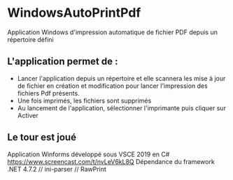 # WindowsAutoPrintPdf
Application Windows d'impression automatique de fichier PDF depuis un répertoire défini

## L'application permet de :
- Lancer l'application depuis un répertoire et elle scannera les mise à jour de fichier en création et modification pour lancer l'impression des fichiers Pdf présents.
- Une fois imprimés, les fichiers sont supprimés
- Au lancement de l'application, sélectionner l'imprimante puis cliquer sur Activer

## Le tour est joué
Application Winforms développé sous VSCE 2019 en C#
https://www.screencast.com/t/nvLeV6kL8Q
Dépendance du framework .NET 4.7.2 // ini-parser // RawPrint
